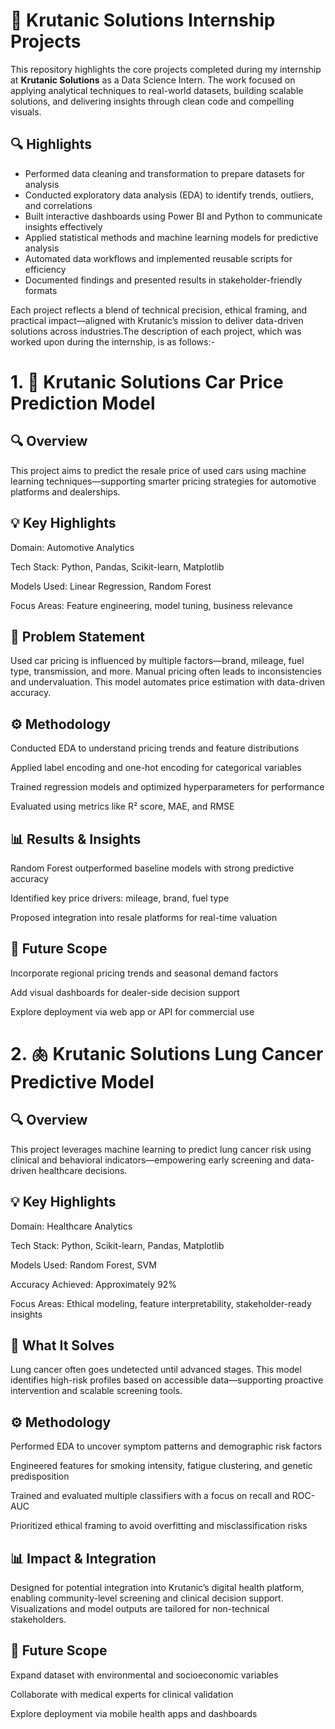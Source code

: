 # 🧠 Krutanic Solutions Internship Projects

This repository highlights the core projects completed during my internship at **Krutanic Solutions** as a Data Science Intern. The work focused on applying analytical techniques to real-world datasets, building scalable solutions, and delivering insights through clean code and compelling visuals.

## 🔍 Highlights
- Performed data cleaning and transformation to prepare datasets for analysis
- Conducted exploratory data analysis (EDA) to identify trends, outliers, and correlations
- Built interactive dashboards using Power BI and Python to communicate insights effectively
- Applied statistical methods and machine learning models for predictive analysis
- Automated data workflows and implemented reusable scripts for efficiency
- Documented findings and presented results in stakeholder-friendly formats

Each project reflects a blend of technical precision, ethical framing, and practical impact—aligned with Krutanic’s mission to deliver data-driven solutions across industries.The description of each project, which was worked upon during the internship, is as follows:-


# 1. 🚗 Krutanic Solutions Car Price Prediction Model
## 🔍 Overview
This project aims to predict the resale price of used cars using machine learning techniques—supporting smarter pricing strategies for automotive platforms and dealerships.

## 💡 Key Highlights
Domain: Automotive Analytics

Tech Stack: Python, Pandas, Scikit-learn, Matplotlib

Models Used: Linear Regression, Random Forest

Focus Areas: Feature engineering, model tuning, business relevance

## 🧠 Problem Statement
Used car pricing is influenced by multiple factors—brand, mileage, fuel type, transmission, and more. Manual pricing often leads to inconsistencies and undervaluation. This model automates price estimation with data-driven accuracy.

## ⚙️ Methodology
Conducted EDA to understand pricing trends and feature distributions

Applied label encoding and one-hot encoding for categorical variables

Trained regression models and optimized hyperparameters for performance

Evaluated using metrics like R² score, MAE, and RMSE

## 📊 Results & Insights
Random Forest outperformed baseline models with strong predictive accuracy

Identified key price drivers: mileage, brand, fuel type

Proposed integration into resale platforms for real-time valuation

## 🌱 Future Scope
Incorporate regional pricing trends and seasonal demand factors

Add visual dashboards for dealer-side decision support

Explore deployment via web app or API for commercial use

# 2. 🫁 Krutanic Solutions Lung Cancer Predictive Model
## 🔍 Overview
This project leverages machine learning to predict lung cancer risk using clinical and behavioral indicators—empowering early screening and data-driven healthcare decisions.

## 💡 Key Highlights
Domain: Healthcare Analytics

Tech Stack: Python, Scikit-learn, Pandas, Matplotlib

Models Used: Random Forest, SVM

Accuracy Achieved: Approximately 92%

Focus Areas: Ethical modeling, feature interpretability, stakeholder-ready insights

## 🧠 What It Solves
Lung cancer often goes undetected until advanced stages. This model identifies high-risk profiles based on accessible data—supporting proactive intervention and scalable screening tools.

## ⚙️ Methodology
Performed EDA to uncover symptom patterns and demographic risk factors

Engineered features for smoking intensity, fatigue clustering, and genetic predisposition

Trained and evaluated multiple classifiers with a focus on recall and ROC-AUC

Prioritized ethical framing to avoid overfitting and misclassification risks

## 📊 Impact & Integration
Designed for potential integration into Krutanic’s digital health platform, enabling community-level screening and clinical decision support. Visualizations and model outputs are tailored for non-technical stakeholders.

## 🌱 Future Scope
Expand dataset with environmental and socioeconomic variables

Collaborate with medical experts for clinical validation

Explore deployment via mobile health apps and dashboards
